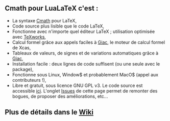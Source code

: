 ## Cmath pour LuaLaTeX c'est :
* La syntaxe [Cmath](http://cdeval.free.fr/spip.php?article83) pour LaTeX,
* Code source plus lisible que le code LaTeX,
* Fonctionne avec n'importe quel éditeur LaTeX ; utilisation optimisée avec [TeXworks](https://www.tug.org/texworks/),
* Calcul formel grâce aux appels faciles à [Giac](http://www-fourier.ujf-grenoble.fr/~parisse/giac_fr.html), le moteur de calcul formel de Xcas,
* Tableaux de valeurs, de signes et de variations automatiques grâce à [Giac](http://www-fourier.ujf-grenoble.fr/~parisse/giac_fr.html),
* Installation facile : deux lignes de code suffisent (ou une seule avec le package),
* Fonctionne sous Linux, Window$ et probablement MacO$ (appel aux contributeurs !),
* Libre et gratuit, sous licence GNU GPL v3. Le code source est accessible [ici](https://github.com/cdevalland/cmathluatex/blob/master/CmathLuaTeX.lua). L'onglet [Issues](https://github.com/cdevalland/cmathluatex/issues) de cette page permet de remonter des bogues, de proposer des améliorations, etc... 

## Plus de détails dans le [Wiki](https://github.com/cdevalland/cmathluatex/wiki) ## 
